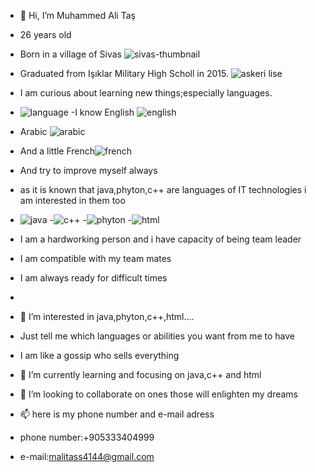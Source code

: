 - 👋 Hi, I’m Muhammed Ali Taş
- 26 years old
- Born in a village of Sivas
 ![sivas-thumbnail](https://user-images.githubusercontent.com/111273062/205684788-cde85877-8c4c-45ca-8b91-cc2e4d9e0b10.png)
- Graduated from Işıklar Military High Scholl in 2015.
![askeri lise](https://user-images.githubusercontent.com/111273062/205685001-a78416bd-c9ba-41a0-bfed-a4d948331777.jpeg)
- I am curious about learning new things;especially languages.
- ![language](https://user-images.githubusercontent.com/111273062/205685741-82e7ad67-f1a5-47d1-a63a-ee2e1ea4a874.jpeg)
-I know English  ![english](https://user-images.githubusercontent.com/111273062/205685652-d9f5887c-97ed-4532-bb24-61d9cb289285.jpeg)
- Arabic ![arabic](https://user-images.githubusercontent.com/111273062/205686058-e5098a51-56b8-4ef3-b245-f4dca5343d6f.jpeg)
- And a little French![french](https://user-images.githubusercontent.com/111273062/205686084-0f9cd3a5-748b-4d19-b058-5363bd3a3d7d.jpeg)
- And try to improve myself always
- as it is known that java,phyton,c++ are languages of IT technologies i am interested in them too
- ![java](https://user-images.githubusercontent.com/111273062/205686767-5ac7fe5f-559d-4be0-a306-6565e6bae160.png)
-![c++](https://user-images.githubusercontent.com/111273062/205686768-9b544a0b-9a22-4bd4-bc43-260b19c2debe.png)
-![phyton](https://user-images.githubusercontent.com/111273062/205686766-bb1e7e9b-67d0-4df9-8dd7-b46487da0023.jpeg)
-![html](https://user-images.githubusercontent.com/111273062/205686777-dc2e8872-5bfd-499b-a640-b3fec86d58af.png)

- I am a hardworking person and i have capacity of being team leader
- I am compatible with my team mates
- I am always ready for difficult times
- 
- 👀 I’m interested in java,phyton,c++,html....
- Just tell me which languages or abilities you  want  from me to have 
- I am like a gossip who sells everything
- 🌱 I’m currently learning and focusing on java,c++ and html
- 💞️ I’m looking to collaborate on ones those will enlighten my dreams
- 📫 here is my phone number and e-mail adress
- phone number:+905333404999
- e-mail:malitass4144@gmail.com

<!---
malitass4144/malitass4144 is a ✨ special ✨ repository because its `README.md` (this file) appears on your GitHub profile.
You can click the Preview link to take a look at your changes.
--->

